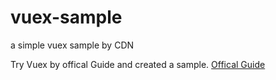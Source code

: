 # vuex-sample
a simple vuex sample by CDN

Try Vuex by offical Guide and created a sample.
[Offical Guide](https://vuex.vuejs.org/guide/)
